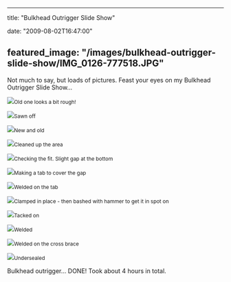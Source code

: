 
---
title: "Bulkhead Outrigger Slide Show"

date: "2009-08-02T16:47:00"

featured_image: "/images/bulkhead-outrigger-slide-show/IMG_0126-777518.JPG"
---


Not much to say, but loads of pictures.  Feast your eyes on my Bulkhead Outrigger Slide Show...

<a href="http://danandtheduke.co.uk/uploaded_images/IMG_0126-777574.JPG"><img src="/images/bulkhead-outrigger-slide-show/IMG_0126-777518.JPG"/></a><span style="font-size:85%;">Old one looks a bit rough!</span>

<a href="http://danandtheduke.co.uk/uploaded_images/IMG_0131-777496.JPG"><img src="/images/bulkhead-outrigger-slide-show/IMG_0131-777490.JPG"/></a><span style="font-size:85%;">Sawn off</span>

<a href="http://danandtheduke.co.uk/uploaded_images/IMG_0132-746893.JPG"><img src="/images/bulkhead-outrigger-slide-show/IMG_0132-746859.JPG"/></a><span style="font-size:85%;">New and old</span>

<a href="http://danandtheduke.co.uk/uploaded_images/IMG_0139-746833.JPG"><img src="/images/bulkhead-outrigger-slide-show/IMG_0139-746797.JPG"/></a><span style="font-size:85%;">Cleaned up the area</span>

<a href="http://danandtheduke.co.uk/uploaded_images/IMG_0143-713031.JPG"><img src="/images/bulkhead-outrigger-slide-show/IMG_0143-713024.JPG"/></a><span style="font-size:85%;">Checking the fit.  Slight gap at the bottom</span>

<a href="http://danandtheduke.co.uk/uploaded_images/IMG_0145-713004.JPG"><img src="/images/bulkhead-outrigger-slide-show/IMG_0145-713000.JPG"/></a><span style="font-size:85%;">Making a tab to cover the gap</span>

<a href="http://danandtheduke.co.uk/uploaded_images/IMG_0147-775866.JPG"><img src="/images/bulkhead-outrigger-slide-show/IMG_0147-775830.JPG"/></a><span style="font-size:85%;">Welded on the tab</span>

<a href="http://danandtheduke.co.uk/uploaded_images/IMG_0153-775811.JPG"><img src="/images/bulkhead-outrigger-slide-show/IMG_0153-775806.JPG"/></a><span style="font-size:85%;">Clamped in place - then bashed with hammer to get it in spot on</span>

<a href="http://danandtheduke.co.uk/uploaded_images/IMG_0163-742023.JPG"><img src="/images/bulkhead-outrigger-slide-show/IMG_0163-742013.JPG"/></a><span style="font-size:85%;">Tacked on</span>

<a href="http://danandtheduke.co.uk/uploaded_images/IMG_0168-708426.JPG"><img src="/images/bulkhead-outrigger-slide-show/IMG_0168-708391.JPG"/></a><span style="font-size:85%;">Welded</span>

<a href="http://danandtheduke.co.uk/uploaded_images/IMG_0167-741996.JPG"><img src="/images/bulkhead-outrigger-slide-show/IMG_0167-741991.JPG"/></a><span style="font-size:85%;">Welded on the cross brace</span>

<a href="http://danandtheduke.co.uk/uploaded_images/IMG_0195-708371.JPG"><img src="/images/bulkhead-outrigger-slide-show/IMG_0195-708366.JPG"/></a><span style="font-size:85%;">Undersealed</span>

Bulkhead outrigger... DONE!  Took about 4 hours in total.